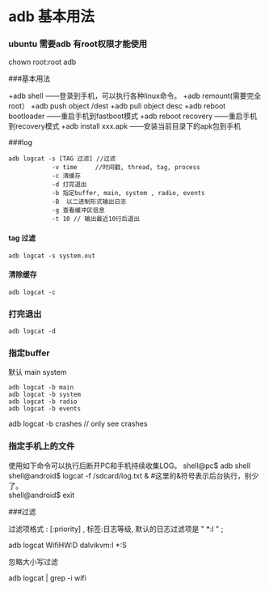 # adb 基本用法

### ubuntu 需要adb 有root权限才能使用

  chown root:root adb

###基本用法

+adb shell  ——登录到手机，可以执行各种linux命令。
+adb remount(需要完全root）
+adb push  object   /dest
+adb pull  object   desc
+adb reboot bootloader ——重启手机到fastboot模式
+adb reboot recovery ——重启手机到recovery模式
+adb install xxx.apk ——安装当前目录下的apk包到手机


###log

    adb logcat -s [TAG 过滤] //过滤
                -v time     //时间戳, thread, tag, process
                -c 清缓存
                -d 打完退出
                -b 指定buffer, main, system , radio, events
                -B  以二进制形式输出日志
                -g 查看缓冲区信息
                -t 10 // 输出最近10行后退出

#### tag 过滤

    adb logcat -s system.out

#### 清除缓存

    adb logcat -c

### 打完退出

    adb logcat -d

### 指定buffer

默认 main system

    adb logcat -b main
    adb logcat -b system
    adb logcat -b radio
    adb logcat -b events


adb logcat -b crashes   // only see crashes

### 指定手机上的文件

使用如下命令可以执行后断开PC和手机持续收集LOG。
    shell@pc$ adb shell  
    shell@android$ logcat -f /sdcard/log.txt &   #这里的&符号表示后台执行，别少了。  
    shell@android$ exit

###过滤

过滤项格式 : <tag>[:priority] , 标签:日志等级, 默认的日志过滤项是 " *:I " ;

adb logcat WifiHW:D dalvikvm:I *:S


忽略大小写过滤

adb logcat | grep -i wifi
